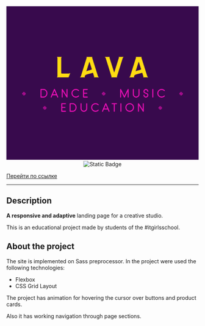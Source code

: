 <div align="center">
<img src="./assets/readme/fulllogo-readme.png">
</div>

<div align="center">
<img alt="Static Badge" src="https://img.shields.io/badge/made%20by-%23itgirlsschool-violet">
</div>

<a href="https://xeni-ya.github.io/Lava-Studio/">Перейти по ссылке</a>

---

## Description

**A responsive and adaptive** landing page for a creative studio.

This is an educational project made by students of the #itgirlsschool.

## About the project

The site is implemented on Sass preprocessor. In the project were used the following technologies:

- Flexbox
- CSS Grid Layout

The project has animation for hovering the cursor over buttons and product cards.

Also it has working navigation through page sections.

